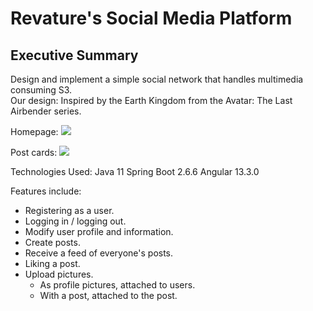 # Revature's Social Media Platform

## Executive Summary
Design and implement a simple social network that handles multimedia consuming S3.
</br>
Our design: Inspired by the Earth Kingdom from the Avatar: The Last Airbender series.

Homepage:
<img src="https://i.imgur.com/tyam38w.png">

Post cards:
<img src="https://i.imgur.com/Qz94ryB.png">

Technologies Used:
Java 11
Spring Boot 2.6.6
Angular 13.3.0

Features include:
+ Registering as a user.
+ Logging in / logging out.
+ Modify user profile and information.
+ Create posts.
+ Receive a feed of everyone's posts.
+ Liking a post.
+ Upload pictures.
  - As profile pictures, attached to users.
  - With a post, attached to the post.

